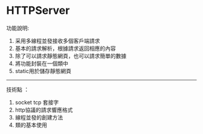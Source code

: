 # HTTPServer
功能說明:
1. 采用多線程並發接收多個客戶端請求
2. 基本的請求解析，根據請求返回相應的內容
3. 除了可以請求靜態網頁，也可以請求簡單的數據
4. 將功能封裝在一個類中
5. static用於儲存靜態網頁

-------------------------------------------------------
技術點 ：
1. socket tcp 套接字
2. http協議的請求響應格式
3. 線程並發的創建方法
4. 類的基本使用

